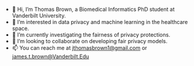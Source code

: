 - 👋 Hi, I’m Thomas Brown, a Biomedical Informatics PhD student at Vanderbilt University.
- 👀 I’m interested in data privacy and machine learning in the healthcare space.
- 🌱 I’m currently investigating the fairness of privacy protections.
- 💞️ I’m looking to collaborate on developing fair privacy models.
- 📫 You can reach me at jthomasbrown1@gmail.com or james.t.brown@Vanderbilt.Edu

<!---
j-t-brown/j-t-brown is a ✨ special ✨ repository because its `README.md` (this file) appears on your GitHub profile.
You can click the Preview link to take a look at your changes.
--->
